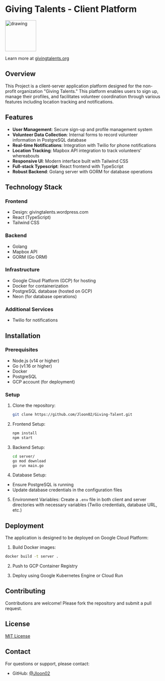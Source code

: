# Giving Talents - Client Platform

<img src="https://givingtalents.org/wp-content/uploads/2023/05/giving-talents_final-logo_vertical-purple-to-orange-gradient-on-text.png" alt="drawing" width="100"/>

Learn more at [givingtalents.org](https://givingtalents.org/)

## Overview

This Project is a client-server application platform designed for the non-profit organization "Giving Talents." This platform enables users to sign up, manage their profiles, and facilitates volunteer coordination through various features including location tracking and notifications.

## Features

- **User Management**: Secure sign-up and profile management system
- **Volunteer Data Collection**: Internal forms to record volunteer information in PostgreSQL database
- **Real-time Notifications**: Integration with Twilio for phone notifications
- **Location Tracking**: Mapbox API integration to track volunteers' whereabouts
- **Responsive UI**: Modern interface built with Tailwind CSS
- **Full-stack Typescript**: React frontend with TypeScript
- **Robust Backend**: Golang server with GORM for database operations

## Technology Stack

### Frontend
- Design: givingtalents.wordpress.com
- React (TypeScript)
- Tailwind CSS

### Backend
- Golang
- Mapbox API
- GORM (Go ORM)

### Infrastructure
- Google Cloud Platform (GCP) for hosting
- Docker for containerization
- PostgreSQL database (hosted on GCP)
- Neon (for database operations)

### Additional Services
- Twilio for notifications

## Installation

### Prerequisites
- Node.js (v14 or higher)
- Go (v1.16 or higher)
- Docker
- PostgreSQL
- GCP account (for deployment)

### Setup

1. Clone the repository:
    ```bash
    git clone https://github.com/Jloon02/Giving-Talent.git
    ```
2. Frontend Setup:
    ```bash
    npm install
    npm start
    ```
3. Backend Setup:
    ```bash
    cd server/
    go mod download
    go run main.go
    ```
4. Database Setup:
- Ensure PostgreSQL is running
- Update database credentials in the configuration files

5. Environment Variables:
Create a `.env` file in both client and server directories with necessary variables (Twilio credentials, database URL, etc.)

## Deployment

The application is designed to be deployed on Google Cloud Platform:

1. Build Docker images:
```bash
docker build -t server .
```

2. Push to GCP Container Registry

3. Deploy using Google Kubernetes Engine or Cloud Run

## Contributing

Contributions are welcome! Please fork the repository and submit a pull request.

## License

[MIT License](LICENSE)

## Contact

For questions or support, please contact:
- GitHub: [@Jloon02](https://github.com/Jloon02)

